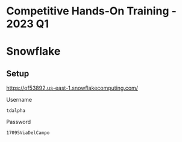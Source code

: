 # Competitive Hands-On Training - 2023 Q1
# Snowflake
## Setup
https://of53892.us-east-1.snowflakecomputing.com/

Username
```
tdalpha
```
Password
```
17095ViaDelCampo
```

